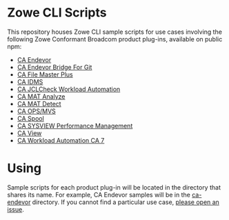 # Zowe CLI Scripts
This repository houses Zowe CLI sample scripts for use cases involving the following Zowe Conformant Broadcom product plug-ins, available on public npm:

- [CA Endevor](https://www.npmjs.com/package/@broadcom/endevor-for-zowe-cli)
- [CA Endevor Bridge For Git](https://www.npmjs.com/package/@broadcom/endevor-bridge-for-git-for-zowe-cli)
- [CA File Master Plus](https://www.npmjs.com/package/@broadcom/file-master-plus-for-zowe-cli)
- [CA IDMS](https://www.npmjs.com/package/@broadcom/idms-for-zowe-cli)
- [CA JCLCheck Workload Automation](https://www.npmjs.com/package/@broadcom/jclcheck-for-zowe-cli)
- [CA MAT Analyze](https://www.npmjs.com/package/@broadcom/mat-analyze-for-zowe-cli)
- [CA MAT Detect](https://www.npmjs.com/package/@broadcom/mat-detect-for-zowe-cli)
- [CA OPS/MVS](https://www.npmjs.com/package/@broadcom/ops-for-zowe-cli)
- [CA Spool](https://www.npmjs.com/package/@broadcom/caspool-for-zowe-cli)
- [CA SYSVIEW Performance Management](https://www.npmjs.com/package/@broadcom/sysview-for-zowe-cli)
- [CA View](https://www.npmjs.com/package/@broadcom/caview-for-zowe-cli)
- [CA Workload Automation CA 7](https://www.npmjs.com/package/@broadcom/ca7-for-zowe-cli)

# Using
Sample scripts for each product plug-in will be located in the directory that shares its name. For example, CA Endevor samples will be in the [ca-endevor](ca-endevor) directory. If you cannot find a particular use case, [please open an issue](https://github.com/BroadcomMFD/zowe-cli-scripts/issues/new).
